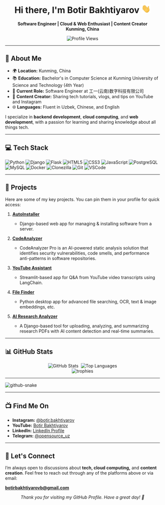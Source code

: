 <h1 align="center">Hi there, I'm Botir Bakhtiyarov <img src="https://raw.githubusercontent.com/ABSphreak/ABSphreak/master/gifs/Hi.gif" width="30px"></h1>

<p align="center">
  <b>Software Engineer | Cloud & Web Enthusiast | Content Creator</b><br/>
  <b>Kunming, China</b>
</p>

<!-- Profile Views Badge (Optional) -->
<p align="center">
  <img src="https://komarev.com/ghpvc/?username=BotirBakhtiyarov&label=PROFILE+VIEWS&color=brightgreen" alt="Profile Views" />
</p>

---

## 🚀 About Me

- 🌍 **Location:** Kunming, China  
- 📚 **Education:** Bachelor's in Computer Science at Kunming University of Science and Technology (4th Year)  
- 💼 **Current Role:** Software Engineer at 工一(云南)数字科技有限公司  
- 🎥 **Content Creator:** Sharing tech tutorials, vlogs, and tips on YouTube and Instagram  
- 🌐 **Languages:** Fluent in Uzbek, Chinese, and English  

I specialize in **backend development**, **cloud computing**, and **web development**, with a passion for learning and sharing knowledge about all things tech.

---

## 💻 Tech Stack

<!-- You can use devicons or shields.io badges. Adjust them to your preference. -->
<p>
  <!-- Programming -->
  <img src="https://img.shields.io/badge/Python-3776AB?style=flat&logo=python&logoColor=white" alt="Python" />
  <img src="https://img.shields.io/badge/Django-092E20?style=flat&logo=django&logoColor=white" alt="Django" />
  <img src="https://img.shields.io/badge/Flask-000000?style=flat&logo=flask&logoColor=white" alt="Flask" />

  <!-- Web -->
  <img src="https://img.shields.io/badge/HTML5-E34F26?style=flat&logo=html5&logoColor=white" alt="HTML5" />
  <img src="https://img.shields.io/badge/CSS3-1572B6?style=flat&logo=css3&logoColor=white" alt="CSS3" />
  <img src="https://img.shields.io/badge/JavaScript-323330?style=flat&logo=javascript&logoColor=F7DF1E" alt="JavaScript" />

  <!-- Databases -->
  <img src="https://img.shields.io/badge/PostgreSQL-336791?style=flat&logo=postgresql&logoColor=white" alt="PostgreSQL" />
  <img src="https://img.shields.io/badge/MySQL-4479A1?style=flat&logo=mysql&logoColor=white" alt="MySQL" />

  <!-- Cloud & Tools -->
  <img src="https://img.shields.io/badge/Docker-2496ED?style=flat&logo=docker&logoColor=white" alt="Docker" />
  <img src="https://img.shields.io/badge/Clonezilla-1182C3?style=flat&logo=clonezilla&logoColor=white" alt="Clonezilla" />
  <img src="https://img.shields.io/badge/Git-F05032?style=flat&logo=git&logoColor=white" alt="Git" />
  <img src="https://img.shields.io/badge/VSCode-007ACC?style=flat&logo=visual-studio-code&logoColor=white" alt="VSCode" />
</p>

---

## 🔧 Projects

Here are some of my key projects. You can pin them in your profile for quick access:

1. **[AutoInstaller](https://github.com/BotirBakhtiyarov/AutoInstaller_django)**  
   - Django-based web app for managing & installing software from a server.

2. **[CodeAnalyzer](https://github.com/BotirBakhtiyarov/code_analyzer.git)**  
   - CodeAnalyzer Pro is an AI-powered static analysis solution that identifies security vulnerabilities, code smells, and performance anti-patterns in software repositories.

3. **[YouTube Assistant](https://github.com/BotirBakhtiyarov/youtube._assistant_langchain.git)**  
   - Streamlit-based app for Q&A from YouTube video transcripts using LangChain.

4. **[File Finder](https://github.com/BotirBakhtiyarov/Filefinder.git)**  
   - Python desktop app for advanced file searching, OCR, text & image embeddings, etc.
  
5. **[AI Research Analyzer](https://github.com/BotirBakhtiyarov/AI-Research-Analyzer.git)**  
   - A Django-based tool for uploading, analyzing, and summarizing research PDFs with AI content detection and real-time summaries.

---

## 📊 GitHub Stats

<!-- GitHub Stats (Anurag's GitHub Stats) -->
<div align="center">
  <img height="150em" src="https://github-readme-stats.vercel.app/api?username=BotirBakhtiyarov&show_icons=true&theme=dark&count_private=true" alt="GitHub Stats"/>&nbsp;
  <img height="150em" src="https://github-readme-stats.vercel.app/api/top-langs/?username=BotirBakhtiyarov&layout=compact&theme=dark" alt="Top Languages"/>
</div>

<!-- GitHub Trophies (Optional) -->
<div align="center">
  <img src="https://github-profile-trophy.vercel.app/?username=BotirBakhtiyarov&theme=onedark&no-frame=true&row=1&&margin-w=15&no-bg=true" alt="trophies" />
</div>

---

<picture>
  <source media="(prefers-color-scheme: dark)" srcset="https://raw.githubusercontent.com/BotirBakhtiyarov/BotirBakhtiyarov/output/github-snake-dark.svg" />
  <source media="(prefers-color-scheme: light)" srcset="https://raw.githubusercontent.com/BotirBakhtiyarov/BotirBakhtiyarov/output/github-snake.svg" />
  <img alt="github-snake" src="https://raw.githubusercontent.com/tobiasmeyhoefer/tobiasmeyhoefer/output/github-snake.svg" />
</picture>

---

## 📺 Find Me On

- **Instagram:** [@botir.bakhtiyarov](https://www.instagram.com/botir.bakhtiyarov/)  
- **YouTube:** [Botir Bakhtiyarov](https://www.youtube.com/@botirbakhtiyarov)  
- **LinkedIn:** [LinkedIn Profile](https://www.linkedin.com/in/botir-bakhtiyarov-856a83243)  
- **Telegram:** [@opensource_uz](https://t.me/opensource_uz)

---

## 💬 Let's Connect

I’m always open to discussions about **tech, cloud computing,** and **content creation**. Feel free to reach out through any of the platforms above or via email:

**botirbakhtiyarovb@gmail.com**

<p align="center">
  <i>Thank you for visiting my GitHub Profile. Have a great day! 🚀</i>
</p>
